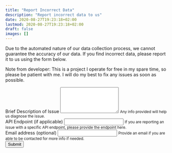 ```yaml
---
title: "Report Incorrect Data"
description: "Report incorrect data to us"
date: 2020-08-27T19:23:18+02:00
lastmod: 2020-08-27T19:23:18+02:00
draft: false
images: []
---
```


<body>
  <p>Due to the automated nature of our data collection process, we cannot guarantee the accuracy of our data. If you find incorrect data, please report it to us using the form below.</p>

  <p>Note from developer: This is a project I operate for free in my spare time, so please be patient with me. I will do my best to fix any issues as soon as possible.</p>
  <!-- modify this form HTML and place wherever you want your form -->
  <form action="https://formspree.io/f/xwkdpapq" method="POST">
    <div class="form-group">
      <label for="textarea">Brief Description of Issue</label>
      <textarea class="form-control" id="exampleFormControlTextarea1" rows="5" style="color: black" name="issue_description" required></textarea>
      <small id="emailHelp" class="form-text text-muted">Any info provided will help us diagnose the issue.</small>
    </div>
    <div class="form-group">
      <label for="exampleInputPassword1">API Endpoint (if applicable)</label>
      <input type="text" class="form-control" id="exampleInputPassword1" style="color: black" name="api_endpoint">
      <small id="emailHelp" class="form-text text-muted">If you are reporting an issue with a specific API endpoint, please provide the endpoint here.</small>
    </div>
    <div class="form-group">
      <label for="exampleInputEmail1">Email address (optional)</label>
      <input type="email" class="form-control" id="exampleInputEmail1" aria-describedby="emailHelp" style="color: black" name='email_address'>
      <small id="emailHelp" class="form-text text-muted">Provide an email if you are able to be contacted for more info if needed.</small>
    </div>
    <button type="submit" class="btn btn-primary">Submit</button>
  </form>
</body>
